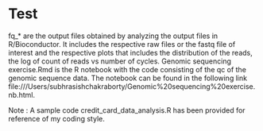 # Test
fq_* are the output files obtained by analyzing the output files in R/Bioconductor. It includes the respective raw files or the fastq file of interest and
the respective plots that includes the distribution of the reads, the log of count of reads vs number of cycles. Genomic sequencing exercise.Rmd is the 
R notebook with the code consisting of the qc of the genomic sequence data. The notebook can be found in the following link file:///Users/subhrasishchakraborty/Genomic%20sequencing%20exercise.nb.html.

Note : A sample code credit_card_data_analysis.R has been provided for reference of my coding style.
